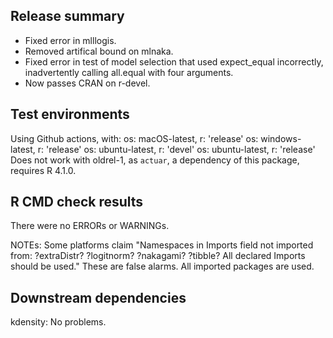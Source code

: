 ## Release summary

* Fixed error in mlllogis.
* Removed artifical bound on mlnaka.
* Fixed error in test of model selection that used expect_equal incorrectly,
  inadvertently calling all.equal with four arguments.
* Now passes CRAN on r-devel.

## Test environments
Using Github actions, with:
os: macOS-latest,    r: 'release'
os: windows-latest,  r: 'release'
os: ubuntu-latest,   r: 'devel'
os: ubuntu-latest,   r: 'release'
Does not work with oldrel-1, as `actuar`, a dependency of this package, 
requires R 4.1.0.

## R CMD check results
There were no ERRORs or WARNINGs. 

NOTEs: Some platforms claim 
"Namespaces in Imports field not imported from:
  ?extraDistr? ?logitnorm? ?nakagami? ?tibble?
  All declared Imports should be used."
These are false alarms. All imported packages are used.

## Downstream dependencies
kdensity: No problems.
